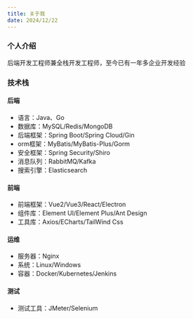```yaml
---
title: 关于我
date: 2024/12/22
---
```


### 个人介绍
后端开发工程师兼全栈开发工程师，至今已有一年多企业开发经验

### 技术栈
#### 后端
- 语言：Java、Go
- 数据库：MySQL/Redis/MongoDB
- 后端框架：Spring Boot/Spring Cloud/Gin
- orm框架：MyBatis/MyBatis-Plus/Gorm
- 安全框架：Spring Security/Shiro
- 消息队列：RabbitMQ/Kafka
- 搜索引擎：Elasticsearch
#### 前端
- 前端框架：Vue2/Vue3/React/Electron
- 组件库：Element UI/Element Plus/Ant Design
- 工具库：Axios/ECharts/TailWind Css
#### 运维
- 服务器：Nginx
- 系统：Linux/Windows
- 容器：Docker/Kubernetes/Jenkins
#### 测试
- 测试工具：JMeter/Selenium
